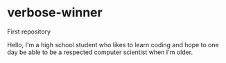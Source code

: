 # verbose-winner
First repository

Hello, I'm a high school student who likes to learn coding and hope to one day be able
to be a respected computer scientist when I'm older.
